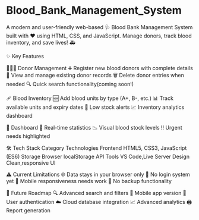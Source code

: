 # Blood_Bank_Management_System
A modern and user-friendly web-based 🩺 Blood Bank Management System built with ❤️ using HTML, CSS, and JavaScript. Manage donors, track blood inventory, and save lives! 🚑

✨ Key Features

🧑‍🤝‍🧑 Donor Management
➕ Register new blood donors with complete details
👀 View and manage existing donor records
🗑️ Delete donor entries when needed
🔍 Quick search functionality(coming soon!)

🩹 Blood Inventory
🆕 Add blood units by type (A+, B-, etc.)
📊 Track available units and expiry dates
🔴 Low stock alerts
📈 Inventory analytics dashboard

📱 Dashboard
🔢 Real-time statistics
📉 Visual blood stock levels
‼️ Urgent needs highlighted

🛠️ Tech Stack
Category	Technologies
Frontend	 HTML5, CSS3, JavaScript (ES6)
Storage	   Browser localStorage API
Tools	     VS Code,Live Server
Design	   Clean,responsive UI

⚠️ Current Limitations
🌐 Data stays in your browser only
🔐 No login system yet
📱 Mobile responsiveness needs work
💾 No backup functionality

🔮 Future Roadmap
🔍 Advanced search and filters
📱 Mobile app version
🔐 User authentication
☁️ Cloud database integration
📈 Advanced analytics
🖨️ Report generation
